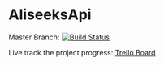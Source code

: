 # AliseeksApi

Master Branch: [![Build Status](https://travis-ci.org/wakawaka54/AliseeksApi.svg?branch=master)](https://travis-ci.org/wakawaka54/AliseeksApi)

Live track the project progress: [Trello Board](https://trello.com/b/gLwSALHq/aliseeks)
